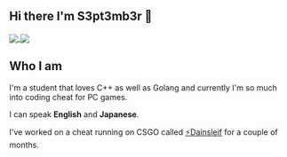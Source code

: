 ## Hi there I'm S3pt3mb3r 👋
<a href="https://github.com/s3pt3mb3r">
  <img align="center" src="https://github-readme-stats-five-iota.vercel.app/api?username=s3pt3mb3r&hide=prs,issues,contribs&show_icons=true&theme=tokyonight" />
</a>
<a href="https://github.com/s3pt3mb3r">
  <img align="center" src="https://github-readme-stats-five-iota.vercel.app/api/top-langs/?username=s3pt3mb3r&layout=compact&theme=tokyonight" />
</a>

## Who I am
I'm a student that loves C++ as well as Golang and currently I'm so much into coding cheat for PC games. 

I can speak **English** and **Japanese**.

I've worked on a cheat running on CSGO called <a href="https://github.com/s3pt3mb3r/Dainsleif" rel="noopener">:zap:Dainsleif</a> for a couple of months.
